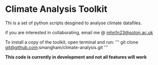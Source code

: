 # Climate Analysis Toolkit 

Thi is a set of python scripts desgined to analyse climate datafiles.

if you are interested in collaborating, email me @ mhn1n23@soton.ac.uk


To install a copy of the toolkit, open terminal and run:
'''
git clone git@github.com:smangham/climate-analysis.git
'''

**This code is currently in development and not all features will work**

